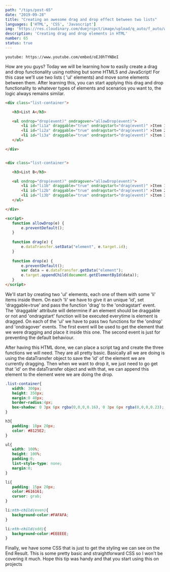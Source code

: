 ```yaml
---
path: "/tips/post-65"
date: "2019-09-28"
title: "Creating an awesome drag and drop effect between two lists"
languages: ['HTML', 'CSS', 'Javascript']
img: 'https://res.cloudinary.com/duejrcpct/image/upload/q_auto/f_auto/w_1000/v1586974170/tips/65-1_j00vpz.png'
description: 'Creating drag and drop elements in HTML'
number: 65
status: true
---
```


`youtube: https://www.youtube.com/embed/oEJ0hTYNBeI`

How are you guys? Today we will be learning how to easily create a drag and drop functionality using nothing but some HTML5 and JavaScript! For this case we'll use two lists ( 'ul' elements) and move some elements between them. After learning this, you can start applying this drag and drop functionality to whatever types of elements and scenarios you want to, the logic always remains similar.

 ```html
<div class="list-container">

    <h3>List A</h3>

    <ul ondrop="drop(event)" ondragover="allowDrop(event)">
        <li id="li1a" draggable="true" ondragstart="drag(event)" >Item 1 A</li>
        <li id="li2a" draggable="true" ondragstart="drag(event)" >Item 2 A</li>
        <li id="li3a" draggable="true" ondragstart="drag(event)" >Item 3 A</li>
    </ul>

</div>


<div class="list-container">

    <h3>List B</h3>

    <ul ondrop="drop(event)" ondragover="allowDrop(event)">
        <li id="li1b" draggable="true" ondragstart="drag(event)" >Item 1 B</li>
        <li id="li2b" draggable="true" ondragstart="drag(event)" >Item 2 B</li>
        <li id="li3b" draggable="true" ondragstart="drag(event)" >Item 3 B</li>
    </ul>

</div>

<script>
    function allowDrop(e) {
        e.preventDefault();
    }
    
    function drag(e) {
        e.dataTransfer.setData("element", e.target.id);
    }
    
    function drop(e) {
        e.preventDefault();
        var data = e.dataTransfer.getData("element");
        e.target.appendChild(document.getElementById(data));
    }
</script>
 ```

We'll start by creating two 'ul' elements, each one of them with some 'li' items inside them. On each 'li' we have to give it an unique 'id', set 'draggable=true' and pass the function 'drag' to the 'ondragstart' event. The 'draggable' attribute will determine if an element should be draggable or not and 'ondragstart' function will be executed everytime is element is dragged.
On each of the 'ul' we have to pass two functions for the 'ondrop' and 'ondragover' events. The first event will be used to get the element that we were dragging and place it inside this one. The second event is just for preventing the default behaviour.

After having this HTML done, we can place a script tag and create the three functions we will need. They are all pretty basic. Basically all we are doing is using the dataTransfer object to save the 'id' of the element we are currently dragging. Then when we want to drop it, we just need to go get that 'id' on the dataTransfer object and with that, we can append this element to the element were we are doing the drop.

 ```css
.list-container{
    width: 300px;
    height: 350px;
    margin:0 40px;
    border-radius:4px;
    box-shadow: 0 3px 6px rgba(0,0,0,0.16), 0 3px 6px rgba(0,0,0,0.23);
}

h3{
    padding: 18px 20px;
    color: #8125E2;
}

ul{
    width: 100%;
    height: 100%;
    padding:0;
    list-style-type: none;
    margin:0;
}

li{
    padding: 15px 20px;
    color:#616161;
    cursor: grab;
}

li:nth-child(even){
    background-color:#FAFAFA;
}

li:nth-child(odd){
    background-color:#EEEEEE;
}
 ```

Finally, we have some CSS that is just to get the styling we can see on the End Result. This is some pretty basic and straightforward CSS so I won't be covering it much.  Hope this tip was handy and that you start using this on projects